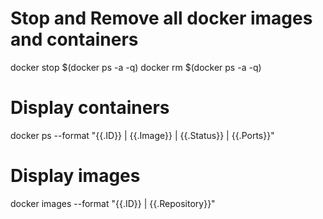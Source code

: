# Stop and Remove all docker images and containers
docker stop $(docker ps -a -q)
docker rm $(docker ps -a -q)

# Display containers
 docker ps --format "{{.ID}} | {{.Image}} | {{.Status}} | {{.Ports}}"
 
 # Display images
 docker images --format "{{.ID}} | {{.Repository}}"

